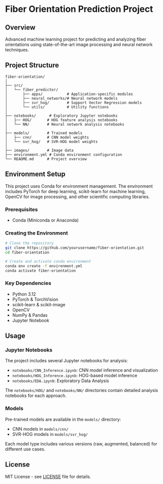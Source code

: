 # Fiber Orientation Prediction Project

## Overview
Advanced machine learning project for predicting and analyzing fiber orientations using state-of-the-art image processing and neural network techniques.

## Project Structure
```
fiber-orientation/
│
├── src/
│   └── fiber_predictor/
│       ├── apps/           # Application-specific modules
│       ├── neural_networks/# Neural network models
│       ├── svr_hog/        # Support Vector Regression models
│       └── utils/          # Utility functions
│
├── notebooks/      # Exploratory Jupyter notebooks
│   ├── HOG/       # HOG feature analysis notebooks
│   └── NN/        # Neural network analysis notebooks
│
├── models/        # Trained models
│   ├── cnn/       # CNN model weights
│   └── svr_hog/   # SVR-HOG model weights
│
├── images/        # Image data
├── environment.yml # Conda environment configuration
└── README.md      # Project overview
```

## Environment Setup

This project uses Conda for environment management. The environment includes PyTorch for deep learning, scikit-learn for machine learning, OpenCV for image processing, and other scientific computing libraries.

### Prerequisites
- Conda (Miniconda or Anaconda)

### Creating the Environment

```bash
# Clone the repository
git clone https://github.com/yourusername/fiber-orientation.git
cd fiber-orientation

# Create and activate conda environment
conda env create -f environment.yml
conda activate fiber-orientation
```

### Key Dependencies
- Python 3.12
- PyTorch & TorchVision
- scikit-learn & scikit-image
- OpenCV
- NumPy & Pandas
- Jupyter Notebook

## Usage

### Jupyter Notebooks
The project includes several Jupyter notebooks for analysis:

- `notebooks/CNN_Inference.ipynb`: CNN model inference and visualization
- `notebooks/HOG_Inference.ipynb`: HOG-based model inference
- `notebooks/EDA.ipynb`: Exploratory Data Analysis

The `notebooks/HOG/` and `notebooks/NN/` directories contain detailed analysis notebooks for each approach.

### Models
Pre-trained models are available in the `models/` directory:
- CNN models in `models/cnn/`
- SVR-HOG models in `models/svr_hog/`

Each model type includes various versions (raw, augmented, balanced) for different use cases.

## License
MIT License - see [LICENSE](LICENSE) file for details.
